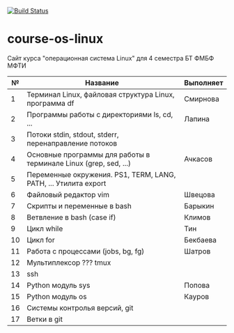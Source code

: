 [![Build Status](https://travis-ci.com/gemial/course-os-linux.svg?branch=main)](https://travis-ci.com/gemial/course-os-linux)

# course-os-linux
Сайт курса "операционная система Linux" для 4 семестра БТ ФМБФ МФТИ

|  №  |                             Название                             | Выполняет |
| --- | ---------------------------------------------------------------- | --------- |
|   1 | Терминал Linux, файловая структура Linux, программа df           | Смирнова  |
|   2 | Программы работы с директориями ls, cd, ...                      | Лапина    |
|   3 | Потоки stdin, stdout, stderr, перенаправление потоков            |           |
|   4 | Основные программы для работы в терминале Linux (grep, sed, ...) | Ачкасов   |
|   5 | Переменные окружения. PS1, TERM, LANG, PATH, ... Утилита export  |           |
|   6 | Файловый редактор vim                                            | Швецова   |
|   7 | Скрипты и переменные в bash                                      | Барыкин   |
|   8 | Ветвление в bash (case if)                                       | Климов    |
|   9 | Цикл while                                                       | Тин       |
|  10 | Цикл for                                                         | Бекбаева  |
|  11 | Работа с процессами (jobs, bg, fg)                               | Шатров    |
|  12 | Мультиплексор ??? tmux                                           |           |
|  13 | ssh                                                              |           |
|  14 | Python модуль sys                                                | Попова    |
|  15 | Python модуль os                                                 | Кауров    |
|  16 | Системы контролья версий, git                                    |           |
|  17 | Ветки в git                                                      |           |

